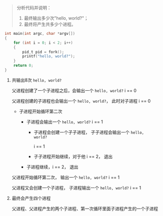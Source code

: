 > 分析代码并说明： 
>
> 1. 最终输出多少次"hello, world?"； 
> 2. 最终将产生共多少个进程。

```c
int main(int argc, char *argv[])
{
	for (int i = 0; i < 2; i++)
	{
		pid_t pid = fork();
		printf("hello, world?");
	}
 	return 0;
}
```

1. 共输出8次 `hello, world?`

   父进程创建了一个子进程之后，会输出一个 `hello, world?`       i == 0

   父进程创建的子进程也会输出一个 `hello, world?`， 此时对子进程 i == 0

   - 子进程开始循环第二次                        

     - 子进程会输出一个 `hello, world?`                    i == 1  

       - 子进程会创建一个子子进程， 子子进程会输出一个 `hello, world?`

            i == 1  

       - 子子进程开始继续，对于他 i == 2， 退出

     - 子进程继续，i == 2， 退出

   父进程开始循环第二次， 输出一个 `hello, world?`             i == 1

   父进程又会创建一个子进程， 子进程输出一个 `hello, world?`     i == 1

2. 最终会产生四个进程

   父进程、父进程产生的两个子进程、第一次循环里面子进程产生的一个子进程  

   